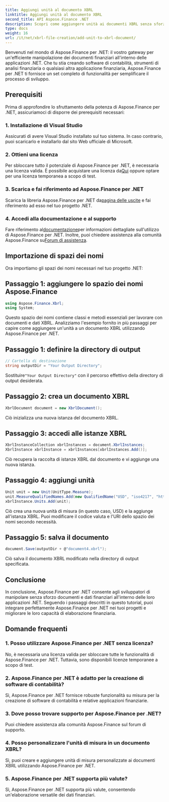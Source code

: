 ```yaml
---
title: Aggiungi unità al documento XBRL
linktitle: Aggiungi unità al documento XBRL
second_title: API Aspose.Finance .NET
description: Scopri come aggiungere unità ai documenti XBRL senza sforzo con Aspose.Finance per .NET. Migliora oggi stesso le tue capacità di elaborazione dei dati finanziari!
type: docs
weight: 16
url: /it/net/xbrl-file-creation/add-unit-to-xbrl-document/
---
```

Benvenuti nel mondo di Aspose.Finance per .NET: il vostro gateway per un'efficiente manipolazione dei documenti finanziari all'interno delle applicazioni .NET. Che tu stia creando software di contabilità, strumenti di analisi finanziaria o qualsiasi altra applicazione finanziaria, Aspose.Finance per .NET ti fornisce un set completo di funzionalità per semplificare il processo di sviluppo.
## Prerequisiti
Prima di approfondire lo sfruttamento della potenza di Aspose.Finance per .NET, assicuriamoci di disporre dei prerequisiti necessari:
### 1. Installazione di Visual Studio
Assicurati di avere Visual Studio installato sul tuo sistema. In caso contrario, puoi scaricarlo e installarlo dal sito Web ufficiale di Microsoft.
### 2. Ottieni una licenza
 Per sbloccare tutto il potenziale di Aspose.Finance per .NET, è necessaria una licenza valida. È possibile acquistare una licenza da[Qui](https://purchase.aspose.com/buy) oppure optare per una licenza temporanea a scopo di test.
### 3. Scarica e fai riferimento ad Aspose.Finance per .NET
 Scarica la libreria Aspose.Finance per .NET da[pagina delle uscite](https://releases.aspose.com/finance/net/) e fai riferimento ad esso nel tuo progetto .NET.
### 4. Accedi alla documentazione e al supporto
 Fare riferimento al[documentazione](https://reference.aspose.com/finance/net/)per informazioni dettagliate sull'utilizzo di Aspose.Finance per .NET. Inoltre, puoi chiedere assistenza alla comunità Aspose.Finance su[Forum di assistenza](https://forum.aspose.com/c/finance/43).
## Importazione di spazi dei nomi
Ora importiamo gli spazi dei nomi necessari nel tuo progetto .NET:
## Passaggio 1: aggiungere lo spazio dei nomi Aspose.Finance
```csharp
using Aspose.Finance.Xbrl;
using System;
```
Questo spazio dei nomi contiene classi e metodi essenziali per lavorare con documenti e dati XBRL.
Analizziamo l'esempio fornito in più passaggi per capire come aggiungere un'unità a un documento XBRL utilizzando Aspose.Finance per .NET.
## Passaggio 1: definire la directory di output
```csharp
// Cartella di destinazione
string outputDir = "Your Output Directory";
```
 Sostituire`"Your Output Directory"` con il percorso effettivo della directory di output desiderata.
## Passaggio 2: crea un documento XBRL
```csharp
XbrlDocument document = new XbrlDocument();
```
Ciò inizializza una nuova istanza del documento XBRL.
## Passaggio 3: accedi alle istanze XBRL
```csharp
XbrlInstanceCollection xbrlInstances = document.XbrlInstances;
XbrlInstance xbrlInstance = xbrlInstances[xbrlInstances.Add()];
```
Ciò recupera la raccolta di istanze XBRL dal documento e vi aggiunge una nuova istanza.
## Passaggio 4: aggiungi unità
```csharp
Unit unit = new Unit(UnitType.Measure);
unit.MeasureQualifiedNames.Add(new QualifiedName("USD", "iso4217", "http://www.xbrl.org/2003/iso4217"));
xbrlInstance.Units.Add(unit);
```
Ciò crea una nuova unità di misura (in questo caso, USD) e la aggiunge all'istanza XBRL. Puoi modificare il codice valuta e l'URI dello spazio dei nomi secondo necessità.
## Passaggio 5: salva il documento
```csharp
document.Save(outputDir + @"document4.xbrl");
```
Ciò salva il documento XBRL modificato nella directory di output specificata.
## Conclusione
In conclusione, Aspose.Finance per .NET consente agli sviluppatori di manipolare senza sforzo documenti e dati finanziari all'interno delle loro applicazioni .NET. Seguendo i passaggi descritti in questo tutorial, puoi integrare perfettamente Aspose.Finance per .NET nei tuoi progetti e migliorare le loro capacità di elaborazione finanziaria.
## Domande frequenti
### 1. Posso utilizzare Aspose.Finance per .NET senza licenza?
No, è necessaria una licenza valida per sbloccare tutte le funzionalità di Aspose.Finance per .NET. Tuttavia, sono disponibili licenze temporanee a scopo di test.
### 2. Aspose.Finance per .NET è adatto per la creazione di software di contabilità?
Sì, Aspose.Finance per .NET fornisce robuste funzionalità su misura per la creazione di software di contabilità e relative applicazioni finanziarie.
### 3. Dove posso trovare supporto per Aspose.Finance per .NET?
Puoi chiedere assistenza alla comunità Aspose.Finance sul forum di supporto.
### 4. Posso personalizzare l'unità di misura in un documento XBRL?
Sì, puoi creare e aggiungere unità di misura personalizzate ai documenti XBRL utilizzando Aspose.Finance per .NET.
### 5. Aspose.Finance per .NET supporta più valute?
Sì, Aspose.Finance per .NET supporta più valute, consentendo un'elaborazione versatile dei dati finanziari.